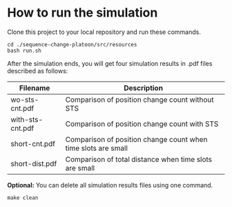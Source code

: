 # How to run the simulation

Clone this project to your local repository and run these commands.

```
cd ./sequence-change-platoon/src/resources
bash run.sh
```

After the simulation ends, you will get four simulation results in .pdf files described as follows:

| Filename | Description |
| ------ | ------ |
| wo-sts-cnt.pdf | Comparison of position change count without STS |
| with-sts-cnt.pdf | Comparison of position change count with STS |
| short-cnt.pdf | Comparison of position change count when time slots are small |
| short-dist.pdf | Comparison of total distance when time slots are small |

**Optional:** You can delete all simulation results files using one command.

```
make clean
```